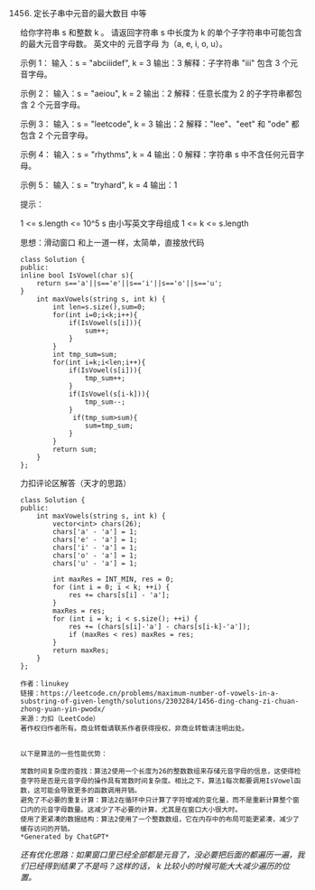 1456. 定长子串中元音的最大数目
中等

给你字符串 s 和整数 k 。
请返回字符串 s 中长度为 k 的单个子字符串中可能包含的最大元音字母数。
英文中的 元音字母 为（a, e, i, o, u）。

 
示例 1：
输入：s = "abciiidef", k = 3
输出：3
解释：子字符串 "iii" 包含 3 个元音字母。

示例 2：
输入：s = "aeiou", k = 2
输出：2
解释：任意长度为 2 的子字符串都包含 2 个元音字母。

示例 3：
输入：s = "leetcode", k = 3
输出：2
解释："lee"、"eet" 和 "ode" 都包含 2 个元音字母。

示例 4：
输入：s = "rhythms", k = 4
输出：0
解释：字符串 s 中不含任何元音字母。

示例 5：
输入：s = "tryhard", k = 4
输出：1
 
提示：

1 <= s.length <= 10^5
s 由小写英文字母组成
1 <= k <= s.length


思想：滑动窗口
和上一道一样，太简单，直接放代码
```
class Solution {
public:
inline bool IsVowel(char s){
    return s=='a'||s=='e'||s=='i'||s=='o'||s=='u';
}
    int maxVowels(string s, int k) {
        int len=s.size(),sum=0;
        for(int i=0;i<k;i++){
            if(IsVowel(s[i])){
                sum++;
            }
        }
        int tmp_sum=sum;
        for(int i=k;i<len;i++){
            if(IsVowel(s[i])){
                tmp_sum++;
            }
            if(IsVowel(s[i-k])){
                tmp_sum--;
            }
             if(tmp_sum>sum){
                sum=tmp_sum;
            }
        }
        return sum;
    }
};

```

力扣评论区解答（天才的思路）
```
class Solution {
public:
    int maxVowels(string s, int k) {
        vector<int> chars(26);
        chars['a' - 'a'] = 1;
        chars['e' - 'a'] = 1;
        chars['i' - 'a'] = 1;
        chars['o' - 'a'] = 1;
        chars['u' - 'a'] = 1;

        int maxRes = INT_MIN, res = 0;
        for (int i = 0; i < k; ++i) {
            res += chars[s[i] - 'a'];
        }
        maxRes = res;
        for (int i = k; i < s.size(); ++i) {
            res += (chars[s[i]-'a'] - chars[s[i-k]-'a']);
            if (maxRes < res) maxRes = res;
        }
        return maxRes;
    }
};

作者：linukey
链接：https://leetcode.cn/problems/maximum-number-of-vowels-in-a-substring-of-given-length/solutions/2303284/1456-ding-chang-zi-chuan-zhong-yuan-yin-pwodx/
来源：力扣（LeetCode）
著作权归作者所有。商业转载请联系作者获得授权，非商业转载请注明出处。


以下是算法的一些性能优势：

常数时间复杂度的查找：算法2使用一个长度为26的整数数组来存储元音字母的信息，这使得检查字符是否是元音字母的操作具有常数时间复杂度。相比之下，算法1每次都要调用IsVowel函数，这可能会导致更多的函数调用开销。
避免了不必要的重复计算：算法2在循环中只计算了字符增减的变化量，而不是重新计算整个窗口内的元音字母数量。这减少了不必要的计算，尤其是在窗口大小很大时。
使用了更紧凑的数据结构：算法2使用了一个整数数组，它在内存中的布局可能更紧凑，减少了缓存访问的开销。
*Generated by ChatGPT*
```

*还有优化思路：如果窗口里已经全部都是元音了，没必要把后面的都遍历一遍，我们已经得到结果了不是吗？这样的话， k 比较小的时候可能大大减少遍历的位置。*